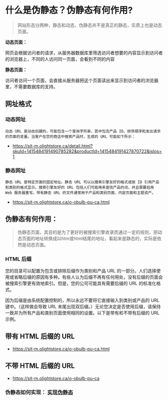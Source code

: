 # 什么是伪静态？伪静态有何作用?

> 网站形态分两种，静态和动态，伪静态并不是真正的静态，实质上也是动态页面。

**动态页面：**

  网页会根据访问者的请求，从服务器数据库里筛选访问者想要的内容显示到访问者的浏览器上，不同的人访问同一页面，会看到不同的内容

**静态页面：**

  访问者访问一个页面，会直接从服务器把这个页面读出来显示到访问者的浏览器里，不需要数据库的支持。    

## 网址格式

### 动态网址

    动态 URL 是动态创建的，可能包含一个查询字符串，其中包含产品 ID、排序顺序和发出请求的页面的变量。当客户在您的商店中搜索产品时，生成的 URL 可能如下所示：

* https://sit-m.olightstore.ca/detail.html?skuId=1415484191490785282&productId=1415484191427870722&isIos=1

### 静态网址

    静态 URL 是特定页面的固定地址。静态 URL 可以以搜索引擎友好的格式或按 ID 引用产品和类别的格式显示。搜索引擎友好的 URL 包括人们可能用来查找产品的词，并且需要启用 Web 服务器重写。带有静态 URL 的文件通常用于产品和类别页面、内容页面和主题资产。

* https://sit-m.olightstore.ca/o-obulb-pu-ca.html

## 伪静态有何作用：
  > 伪静态页面，其目的是为了更好的被搜索引擎收录而通过一定的规则，把动态页面的地址转换成以htm或html结尾的地址，看起来是静态的，实际是依然是动态页面。

### HTML 后缀
您的目录可以配置为包含或排除后缀作为类别和产品 URL 的一部分。人们选择使用或省略后缀的原因有多种。有些人认为后缀不再有任何用处，没有后缀的页面会被搜索引擎更有效地索引。但是，您的公司可能具有需要后缀的 URL 的标准化格式。

因为后缀是由系统配置控制的，所以永远不要将它直接输入到类别或产品的 URL 键中。（这样做会导致 URL 末尾出现双后缀。）无论您决定是否使用后缀，请保持一致并为所有产品和类别页面使用相同的设置。以下是带有和不带有后缀的 URL 示例。

## 带有 HTML 后缀的 URL
* https://sit-m.olightstore.ca/o-obulb-pu-ca.html
## 不带 HTML 后缀的 URL
* https://sit-m.olightstore.ca/o-obulb-pu-ca


### 伪静态如何实现： [实现伪静态](/nuxt/nuxt-rewrite)